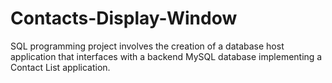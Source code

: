 # Contacts-Display-Window
SQL programming project involves the creation of a database host application that interfaces with a backend MySQL database implementing a Contact List application.

